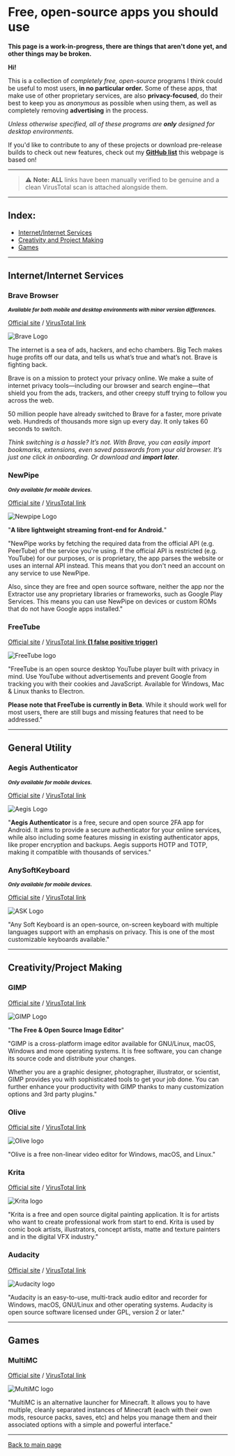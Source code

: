 # Free, open-source apps you should use
**This page is a work-in-progress, there are things that aren't done yet, and other things may be broken.**

**Hi!**

This is a collection of *completely free, open-source* programs I think could be useful to most users, **in no particular order.** Some of these apps, that make use of other proprietary services, are also **privacy-focused**, do their best to keep you as *anonymous* as possible when using them, as well as completely removing **advertising** in the process.

*Unless otherwise specified, all of these programs are **only** designed for desktop environments.*

If you'd like to contribute to any of these projects or download pre-release builds to check out new features, check out my **[GitHub list](https://github.com/stars/SniffDev/lists/foss-you-should-use)** this webpage is based on!

---
> ⚠ **Note:** **ALL** links have been manually verified to be genuine and a clean VirusTotal scan is attached alongside them.

---
## **Index:**
- [Internet/Internet Services](#internetinternet-services)
- [Creativity and Project Making](#creativityproject-making)
- [Games](#games)
  
---
## Internet/Internet Services

 ### Brave Browser

 <sub>***Available for both mobile and desktop environments with minor version differences.***</sub>

 [Official site](https://brave.com) / [VirusTotal link](https://www.virustotal.com/gui/url/9f119e082bdda57b4d98204db217fe50f001a5ee7e588a0f8cdd776d698865f5)

 ![Brave Logo](/assets/images/foss.md/bravelogo.png)
 
 The internet is a sea of ads, hackers, and echo chambers. Big Tech makes huge profits off our data, and tells us what’s true and what’s not. Brave is fighting back.

 Brave is on a mission to protect your privacy online. We make a suite of internet privacy tools—including our browser and search engine—that shield you from the ads, trackers, and other creepy stuff trying to follow you across the web.

 50 million people have already switched to Brave for a faster, more private web. Hundreds of thousands more sign up every day. It only takes 60 seconds to switch.

 *Think switching is a hassle? It’s not. With Brave, you can easily import bookmarks, extensions, even saved passwords from your old browser. It’s just one click in onboarding. Or download and **import later**.*


 ### NewPipe

 <sub>***Only available for mobile devices.***</sub>

 [Official site](https://newpipe.net) / [VirusTotal link](https://www.virustotal.com/gui/url/5c7d75da5ee1eb3357184a089a3ef490b43a6338dc88213b1f0d187bd0c68b5c)

 ![Newpipe Logo](/assets/images/foss.md/newpipelogo.png)

 "**A libre lightweight streaming front-end for Android.**"

 "NewPipe works by fetching the required data from the official API (e.g. PeerTube) of the service you're using. If the official API is restricted (e.g. YouTube) for our purposes, or is proprietary, the app parses the website or uses an internal API instead. This means that you don't need an account on any service to use NewPipe.

Also, since they are free and open source software, neither the app nor the Extractor use any proprietary libraries or frameworks, such as Google Play Services. This means you can use NewPipe on devices or custom ROMs that do not have Google apps installed."

 ### FreeTube

 [Official site](https://freetubeapp.io/) / [VirusTotal link **(1 false positive trigger)**](https://www.virustotal.com/gui/url/0dc3a35296948fd05eeff79e5519433de7d644a2c28dd29730c93b8e4071ea2a)

 ![FreeTube logo](/assets/images/foss.md/freetubelogo.png)

 "FreeTube is an open source desktop YouTube player built with privacy in mind. Use YouTube without advertisements and prevent Google from tracking you with their cookies and JavaScript. Available for Windows, Mac & Linux thanks to Electron.

**Please note that FreeTube is currently in Beta**. While it should work well for most users, there are still bugs and missing features that need to be addressed."

---
## General Utility

  ### Aegis Authenticator

  <sub>***Only available for mobile devices.***</sub>

  [Official site](https://getaegis.app/) / [VirusTotal link](https://www.virustotal.com/gui/url/8fd2f96ae8fe4cdf84f894c6706fe1f005894a5b2cda4dcba5cd4bf21059dab6)

  ![Aegis Logo](/assets/images/foss.md/aegislogo.png)

  "**Aegis Authenticator** is a free, secure and open source 2FA app for Android. It aims to provide a secure authenticator for your online services, while also including some features missing in existing authenticator apps, like proper encryption and backups. Aegis supports HOTP and TOTP, making it compatible with thousands of services."


 ### AnySoftKeyboard

 <sub>***Only available for mobile devices.***</sub>

 [Official site](https://anysoftkeyboard.github.io/) / [VirusTotal link](https://www.virustotal.com/gui/url/6921efabb6c40236c7600425436a1d3707216a364442eefbb69a76c7cbcd92b4)

 ![ASK Logo](/assets/images/foss.md/asklogo.png)

 "Any Soft Keyboard is an open-source, on-screen keyboard with multiple languages support with an emphasis on privacy.
This is one of the most customizable keyboards available."

---
## Creativity/Project Making

 ### GIMP

 [Official site](https://www.gimp.org) / [VirusTotal link](https://www.virustotal.com/gui/url/4b2e49b4ba52939fadc91328b0d9680272c3cccb80bf8b11fbfee05b7cccd227)

 ![GIMP Logo](/assets/images/foss.md/gimplogo.png)

 "**The Free & Open Source Image Editor**"

 "GIMP is a cross-platform image editor available for GNU/Linux, macOS, Windows and more operating systems. It is free software, you can change its source code and distribute your changes.

 Whether you are a graphic designer, photographer, illustrator, or scientist, GIMP provides you with sophisticated tools to get your job done. You can further enhance your productivity with GIMP thanks to many customization  options and 3rd party plugins."

 ### Olive

 [Official site](https://www.olivevideoeditor.org) / [VirusTotal link](https://www.virustotal.com/gui/url/07241ca945d52fad0d5c2c80143189e900162d0a0930b0c635f877a69e1f2476)

 ![Olive logo](/assets/images/foss.md/olivelogo.png)

 "Olive is a free non-linear video editor for Windows, macOS, and Linux."

  ### Krita

 [Official site](https://krita.org) / [VirusTotal link](https://www.virustotal.com/gui/url/eac6aaf5ae564bc704b568041d36ec94d1c088a85ae0aa5c2bca90c22e355c79)

 ![Krita logo](/assets/images/foss.md/kritalogo.png)

 "Krita is a free and open source digital painting application. It is for artists who want to create professional work from start to end. Krita is used by comic book artists, illustrators, concept artists, matte and texture painters and in the digital VFX industry."

  ### Audacity

 [Official site](https://www.audacityteam.org) / [VirusTotal link](https://www.virustotal.com/gui/url/d130cc2e9c59f88a59b06dd2543b5d4f9672cb59264b19a13a02b305731940c2)

 ![Audacity logo](/assets/images/foss.md/audacitylogo.png)

 "Audacity is an easy-to-use, multi-track audio editor and recorder for Windows, macOS, GNU/Linux and other operating systems. Audacity is open source software licensed under GPL, version 2 or later."

---
## Games

 ### MultiMC

 [Official site](https://multimc.org) / [VirusTotal link](https://www.virustotal.com/gui/url/681a32f759b4e34e947f37a7e3e61f630f8978c7dc9821dd5bb6044a8ab6128b)

 ![MultiMC logo](/assets/images/foss.md/multimclogo.png)

 "MultiMC is an alternative launcher for Minecraft. It allows you to have multiple, cleanly separated instances of Minecraft (each with their own mods, resource packs, saves, etc) and helps you manage them and their associated options with a simple and powerful interface."

---
 [Back to main page](/index.md)
